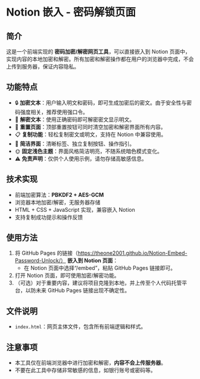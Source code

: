 # Notion 嵌入 - 密码解锁页面

## 简介

这是一个前端实现的 **密码加密/解密网页工具**，可以直接嵌入到 Notion 页面中，实现内容的本地加密和解密。所有加密和解密操作都在用户的浏览器中完成，不会上传到服务器，保证内容隐私。

## 功能特点

* 🔒 **加密文本**：用户输入明文和密码，即可生成加密后的密文。由于安全性与密码强度相关，推荐使用强口令。
* 🔑 **解密文本**：使用正确密码即可解密密文显示明文。
* 🔄 **重置页面**：顶部重置按钮可同时清空加密和解密界面所有内容。
* 📋 **复制功能**：轻松复制密文或明文，支持在 Notion 中兼容使用。
* 📝 **简洁界面**：清晰标签、独立复制按钮、操作指引。
* 🌞 **固定浅色主题**：界面风格简洁明亮，不随系统暗色模式变化。
* ⚠️ **免责声明**：仅供个人使用示例，请勿存储高敏感信息。

## 技术实现

* 前端加密算法：**PBKDF2 + AES-GCM**
* 浏览器本地加密/解密，无服务器存储
* HTML + CSS + JavaScript 实现，兼容嵌入 Notion
* 支持复制成功提示和操作反馈

## 使用方法

1. 将 GitHub Pages 的链接（https://theone2001.github.io/Notion-Embed-Password-Unlock/） **嵌入到 Notion 页面**：
   * 在 Notion 页面中选择“/embed”，粘贴 GitHub Pages 链接即可。
2. 打开 Notion 页面，即可使用加密/解密功能。
3. （可选）对于重要内容，建议将项目克隆到本地，并上传至个人代码托管平台，以防未来 GitHub Pages 链接出现不确定性。

## 文件说明

* `index.html`：网页主体文件，包含所有前端逻辑和样式。

## 注意事项

* 本工具仅在前端浏览器中进行加密和解密，**内容不会上传服务器**。
* 不要在此工具中存储非常敏感的信息，如银行账号或密码等。

